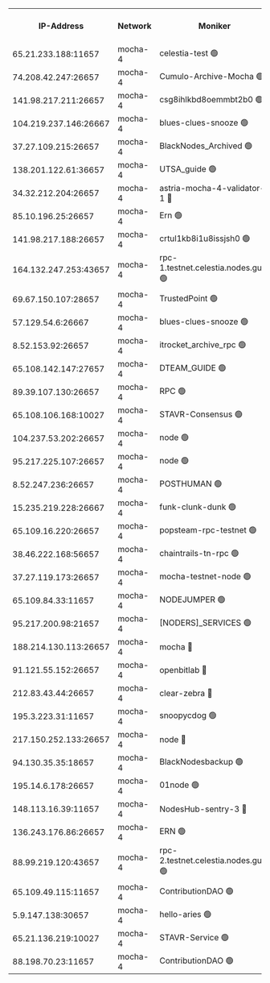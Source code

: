 


<table><tr><th>IP-Address</th><th>Network</th><th>Moniker</th><th>Latest Block Height</th><th>Earliest Block Height</th><th>Catching Up</th><th>Tx Index</th><th>Voting Power</th><th>Version</th><th>Scan Time</th></tr><tr><td>65.21.233.188:11657</td><td>mocha-4</td><td>celestia-test 🟢</td><td>4872473</td><td>0</td><td>False</td><td>on</td><td>0</td><td>3.3.1-mocha</td><td>2025-02-25T13:51:49.352212195UTC</td></tr><tr><td>74.208.42.247:26657</td><td>mocha-4</td><td>Cumulo-Archive-Mocha 🟢</td><td>4872354</td><td>1</td><td>False</td><td>on</td><td>0</td><td>3.3.1-mocha</td><td>2025-02-25T13:41:13.144126216UTC</td></tr><tr><td>141.98.217.211:26657</td><td>mocha-4</td><td>csg8ihlkbd8oemmbt2b0 🟢</td><td>4872359</td><td>1</td><td>False</td><td>on</td><td>0</td><td>3.3.0-mocha</td><td>2025-02-25T13:41:39.306070696UTC</td></tr><tr><td>104.219.237.146:26667</td><td>mocha-4</td><td>blues-clues-snooze 🟢</td><td>4872359</td><td>1</td><td>False</td><td>off</td><td>0</td><td>3.2.0-mocha</td><td>2025-02-25T13:41:40.467967840UTC</td></tr><tr><td>37.27.109.215:26657</td><td>mocha-4</td><td>BlackNodes_Archived 🟢</td><td>4872363</td><td>1</td><td>False</td><td>off</td><td>0</td><td>3.3.0-mocha</td><td>2025-02-25T13:41:58.410094288UTC</td></tr><tr><td>138.201.122.61:36657</td><td>mocha-4</td><td>UTSA_guide 🟢</td><td>4872366</td><td>1</td><td>False</td><td>on</td><td>0</td><td>3.3.1-mocha</td><td>2025-02-25T13:42:13.238060015UTC</td></tr><tr><td>34.32.212.204:26657</td><td>mocha-4</td><td>astria-mocha-4-validator-1 🔴</td><td>4872366</td><td>1</td><td>False</td><td>on</td><td>10509044</td><td>3.3.1-mocha</td><td>2025-02-25T13:42:13.556770702UTC</td></tr><tr><td>85.10.196.25:26657</td><td>mocha-4</td><td>Ern 🟢</td><td>4872374</td><td>1</td><td>False</td><td>on</td><td>0</td><td>3.3.1-mocha</td><td>2025-02-25T13:42:54.224208058UTC</td></tr><tr><td>141.98.217.188:26657</td><td>mocha-4</td><td>crtul1kb8i1u8issjsh0 🟢</td><td>4872382</td><td>1</td><td>False</td><td>on</td><td>0</td><td>3.3.0-mocha</td><td>2025-02-25T13:43:36.642705880UTC</td></tr><tr><td>164.132.247.253:43657</td><td>mocha-4</td><td>rpc-1.testnet.celestia.nodes.guru 🟢</td><td>4872403</td><td>1</td><td>False</td><td>on</td><td>0</td><td>3.3.1-mocha</td><td>2025-02-25T13:45:26.991610076UTC</td></tr><tr><td>69.67.150.107:28657</td><td>mocha-4</td><td>TrustedPoint 🟢</td><td>4872419</td><td>1</td><td>False</td><td>on</td><td>0</td><td>3.3.0-mocha</td><td>2025-02-25T13:46:54.439921031UTC</td></tr><tr><td>57.129.54.6:26667</td><td>mocha-4</td><td>blues-clues-snooze 🟢</td><td>4872424</td><td>1</td><td>False</td><td>off</td><td>0</td><td>3.2.0-mocha</td><td>2025-02-25T13:47:21.237138340UTC</td></tr><tr><td>8.52.153.92:26657</td><td>mocha-4</td><td>itrocket_archive_rpc 🟢</td><td>4872437</td><td>1</td><td>False</td><td>on</td><td>0</td><td>3.3.1-mocha</td><td>2025-02-25T13:48:31.166874255UTC</td></tr><tr><td>65.108.142.147:27657</td><td>mocha-4</td><td>DTEAM_GUIDE 🟢</td><td>4872450</td><td>1</td><td>False</td><td>on</td><td>0</td><td>3.3.1-mocha</td><td>2025-02-25T13:49:41.205354783UTC</td></tr><tr><td>89.39.107.130:26657</td><td>mocha-4</td><td>RPC 🟢</td><td>4872451</td><td>1</td><td>False</td><td>on</td><td>0</td><td>3.3.1-mocha</td><td>2025-02-25T13:49:43.648331396UTC</td></tr><tr><td>65.108.106.168:10027</td><td>mocha-4</td><td>STAVR-Consensus 🟢</td><td>4872468</td><td>1</td><td>False</td><td>on</td><td>0</td><td>3.3.1-mocha</td><td>2025-02-25T13:51:19.295785712UTC</td></tr><tr><td>104.237.53.202:26657</td><td>mocha-4</td><td>node 🟢</td><td>4872477</td><td>1</td><td>False</td><td>on</td><td>0</td><td>3.0.0-mocha</td><td>2025-02-25T13:52:06.183860578UTC</td></tr><tr><td>95.217.225.107:26657</td><td>mocha-4</td><td>node 🟢</td><td>4872481</td><td>1</td><td>False</td><td>on</td><td>0</td><td>3.3.1-mocha</td><td>2025-02-25T13:52:33.671953845UTC</td></tr><tr><td>8.52.247.236:26657</td><td>mocha-4</td><td>POSTHUMAN 🟢</td><td>4872483</td><td>1</td><td>False</td><td>on</td><td>0</td><td>3.3.1-mocha</td><td>2025-02-25T13:52:43.033500531UTC</td></tr><tr><td>15.235.219.228:26667</td><td>mocha-4</td><td>funk-clunk-dunk 🟢</td><td>4872493</td><td>1</td><td>False</td><td>off</td><td>0</td><td>3.2.0-mocha</td><td>2025-02-25T13:53:34.853461460UTC</td></tr><tr><td>65.109.16.220:26657</td><td>mocha-4</td><td>popsteam-rpc-testnet 🟢</td><td>4872497</td><td>1</td><td>False</td><td>on</td><td>0</td><td>3.3.1-mocha</td><td>2025-02-25T13:53:56.705647973UTC</td></tr><tr><td>38.46.222.168:56657</td><td>mocha-4</td><td>chaintrails-tn-rpc 🟢</td><td>4872522</td><td>1</td><td>False</td><td>on</td><td>0</td><td>3.3.1</td><td>2025-02-25T13:56:10.863035690UTC</td></tr><tr><td>37.27.119.173:26657</td><td>mocha-4</td><td>mocha-testnet-node 🟢</td><td>4872468</td><td>2631379</td><td>False</td><td>on</td><td>0</td><td>3.3.0-mocha</td><td>2025-02-25T13:51:18.867294818UTC</td></tr><tr><td>65.109.84.33:11657</td><td>mocha-4</td><td>NODEJUMPER 🟢</td><td>4872480</td><td>3214501</td><td>False</td><td>off</td><td>0</td><td>3.0.0-mocha</td><td>2025-02-25T13:52:27.102569903UTC</td></tr><tr><td>95.217.200.98:21657</td><td>mocha-4</td><td>[NODERS]_SERVICES 🟢</td><td>4872357</td><td>3453468</td><td>False</td><td>on</td><td>0</td><td>3.2.0-mocha</td><td>2025-02-25T13:41:28.274856734UTC</td></tr><tr><td>188.214.130.113:26657</td><td>mocha-4</td><td>mocha 🔴</td><td>4872388</td><td>4163991</td><td>False</td><td>off</td><td>100001</td><td>3.3.1</td><td>2025-02-25T13:44:05.969284928UTC</td></tr><tr><td>91.121.55.152:26657</td><td>mocha-4</td><td>openbitlab 🔴</td><td>4872380</td><td>4177001</td><td>False</td><td>off</td><td>501058</td><td>3.3.1</td><td>2025-02-25T13:43:25.707274351UTC</td></tr><tr><td>212.83.43.44:26657</td><td>mocha-4</td><td>clear-zebra 🔴</td><td>4872412</td><td>4200001</td><td>False</td><td>off</td><td>500001</td><td>3.3.1-mocha</td><td>2025-02-25T13:46:17.579372931UTC</td></tr><tr><td>195.3.223.31:11657</td><td>mocha-4</td><td>snoopycdog 🟢</td><td>4872503</td><td>4208501</td><td>False</td><td>off</td><td>0</td><td>3.3.1-mocha</td><td>2025-02-25T13:54:26.420118074UTC</td></tr><tr><td>217.150.252.133:26657</td><td>mocha-4</td><td>node 🔴</td><td>4872455</td><td>4244833</td><td>False</td><td>off</td><td>100505</td><td>3.3.1-mocha</td><td>2025-02-25T13:50:05.054023131UTC</td></tr><tr><td>94.130.35.35:18657</td><td>mocha-4</td><td>BlackNodesbackup 🟢</td><td>4872525</td><td>4579501</td><td>False</td><td>on</td><td>0</td><td>3.0.0-mocha</td><td>2025-02-25T13:56:28.296399382UTC</td></tr><tr><td>195.14.6.178:26657</td><td>mocha-4</td><td>01node 🟢</td><td>4872440</td><td>4633398</td><td>False</td><td>on</td><td>0</td><td>3.3.1</td><td>2025-02-25T13:48:46.003468714UTC</td></tr><tr><td>148.113.16.39:11657</td><td>mocha-4</td><td>NodesHub-sentry-3 🔴</td><td>4872427</td><td>4751493</td><td>False</td><td>on</td><td>107152</td><td>3.3.1</td><td>2025-02-25T13:47:34.590726858UTC</td></tr><tr><td>136.243.176.86:26657</td><td>mocha-4</td><td>ERN 🟢</td><td>4872475</td><td>4783501</td><td>False</td><td>off</td><td>0</td><td>3.3.1-mocha</td><td>2025-02-25T13:51:58.856700520UTC</td></tr><tr><td>88.99.219.120:43657</td><td>mocha-4</td><td>rpc-2.testnet.celestia.nodes.guru 🟢</td><td>4872464</td><td>4786460</td><td>False</td><td>on</td><td>0</td><td>3.3.1-mocha</td><td>2025-02-25T13:50:59.812853022UTC</td></tr><tr><td>65.109.49.115:11657</td><td>mocha-4</td><td>ContributionDAO 🟢</td><td>4872419</td><td>4865679</td><td>False</td><td>off</td><td>0</td><td>3.3.0-mocha</td><td>2025-02-25T13:46:56.916366260UTC</td></tr><tr><td>5.9.147.138:30657</td><td>mocha-4</td><td>hello-aries 🟢</td><td>4872411</td><td>4868501</td><td>False</td><td>off</td><td>0</td><td>3.3.1-mocha</td><td>2025-02-25T13:46:13.172866977UTC</td></tr><tr><td>65.21.136.219:10027</td><td>mocha-4</td><td>STAVR-Service 🟢</td><td>4871949</td><td>4870501</td><td>False</td><td>off</td><td>0</td><td>3.3.1</td><td>2025-02-25T13:41:39.712811891UTC</td></tr><tr><td>88.198.70.23:11657</td><td>mocha-4</td><td>ContributionDAO 🟢</td><td>4872416</td><td>4870504</td><td>False</td><td>off</td><td>0</td><td>3.3.1</td><td>2025-02-25T13:46:38.547704487UTC</td></tr></table>